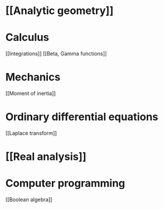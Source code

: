 # [[Analytic geometry]]
# Calculus
[[Integrations]]
[[Beta, Gamma functions]]
# Mechanics
[[Moment of inertia]]
# Ordinary differential equations
[[Laplace transform]]
# [[Real analysis]]
# Computer programming
[[Boolean algebra]]